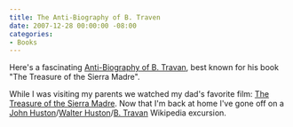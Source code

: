 ```yaml
---
title: The Anti-Biography of B. Traven
date: 2007-12-28 00:00:00 -08:00
categories:
- Books
---
```


<p>Here's a fascinating <a href="http://libcom.org/library/b-traven-anti-biography">Anti-Biography of B. Travan</a>, best known for his book "The Treasure of the Sierra Madre". </p>

<p>While I was visiting my parents we watched my dad's favorite film: <a href="http://www.amazon.com/Treasure-Sierra-Madre-Two-Disc-Special/dp/B00003CXD5/nutshell-20">The Treasure of the Sierra Madre</a>. Now that I'm back at home I've gone off on a <a href="http://en.wikipedia.org/wiki/John_Huston">John Huston</a>/<a href="http://en.wikipedia.org/wiki/Walter_Huston">Walter Huston</a>/<a href="http://en.wikipedia.org/wiki/B._Traven">B. Travan</a> Wikipedia excursion.</p>
